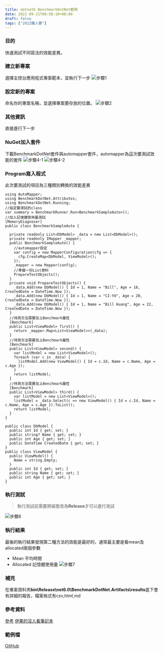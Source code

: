 ```yaml
---
title: dotnet6 BenchmarkDotNet範例
date: 2022-09-21T00:58:10+08:00
draft: false
tags: ["2022鐵人賽"]
---
```

### 目的
快速測試不同寫法的效能差異。


### 建立新專案
選擇主控台應用程式專案範本，並執行下一步
![步驟1](https://user-images.githubusercontent.com/19286751/153220010-7e3ee13e-2a81-4f8f-8b28-2688595c18b2.png)
### 設定新的專案
命名你的專案名稱，並選擇專案要存放的位置。
![步驟2](https://user-images.githubusercontent.com/19286751/153220400-47efdb22-c8cc-4670-80a5-845d3cc7e7b1.png)
### 其他資訊
直接進行下一步
### NuGet加入套件
下載BenchmarkDotNet套件與automapper套件，automapper為這次要測試效能的套件
![步驟4-1](https://user-images.githubusercontent.com/19286751/153220898-2cfa2a2a-9909-4812-bf7c-e3cc1f510bc4.png)
![步驟4-2](https://user-images.githubusercontent.com/19286751/153221310-8dfef6c0-fa33-4c86-85c1-b88f69df4740.png)
### Program寫入程式
此次要測試的項目為三種類別轉換的效能差異
```
using AutoMapper;
using BenchmarkDotNet.Attributes;
using BenchmarkDotNet.Running;
//指定要測試的class
var summary = BenchmarkRunner.Run<BenchmarkSampleAuto>();
//加入記憶體使用量測試
[MemoryDiagnoser]
public class BenchmarkSampleAuto {

  private readonly List<DbModel> _data = new List<DbModel>();
  private readonly IMapper _mapper;
  public BenchmarkSampleAuto() {
    //automapper設定
    var config = new MapperConfiguration(cfg => {
      cfg.CreateMap<DbModel, ViewModel>();
    });
    _mapper = new Mapper(config);
    //準備一份List資料
    PrepareTestObjects();
  }
  private void PrepareTestObjects() {
    _data.Add(new DbModel() { Id = 1, Name = "Bill", Age = 18, CreatedDate = DateTime.Now });
    _data.Add(new DbModel() { Id = 1, Name = "CI-YU", Age = 20, CreatedDate = DateTime.Now });
    _data.Add(new DbModel() { Id = 1, Name = "Bill Huang", Age = 22, CreatedDate = DateTime.Now });
  }
  //待測方法需要加上Benchmark屬性
  [Benchmark]
  public List<ViewModel> first() {
    return _mapper.Map<List<ViewModel>>(_data);
  }
  //待測方法需要加上Benchmark屬性
  [Benchmark]
  public List<ViewModel> second() {
    var listModel = new List<ViewModel>();
    foreach (var c in _data) {
      listModel.Add(new ViewModel() { Id = c.Id, Name = c.Name, Age = c.Age });
    }
    return listModel;
  }
  //待測方法需要加上Benchmark屬性
  [Benchmark]
  public List<ViewModel> third() {
    var listModel = new List<ViewModel>();
    listModel = _data.Select(c => new ViewModel() { Id = c.Id, Name = c.Name, Age = c.Age }).ToList();
    return listModel;
  }
}

public class DbModel {
  public int Id { get; set; }
  public string? Name { get; set; }
  public int Age { get; set; }
  public DateTime CreatedDate { get; set; }
}
public class ViewModel {
  public ViewModel() {
    Name = string.Empty;
  }
  public int Id { get; set; }
  public string Name { get; set; }
  public int Age { get; set; }
}
```
### 執行測試
> 執行測試前需要將組態改為**Release**才可以進行測試

![步驟6](https://user-images.githubusercontent.com/19286751/153224098-f7f62b1d-9242-4e7a-9a7c-d8899c9bb9f9.png)
### 執行結果
最後的執行結果發現第二種方法的效能是最好的，通常最主要是看mean及allocated兩個參數
* Mean 平均時間
* Allocated 記憶體使用量
![步驟7](https://user-images.githubusercontent.com/19286751/153223898-3652c8da-09e0-4d84-b5ea-8e55cc0ca2fc.png)
### 補充
在專案資料夾**bin\Release\net6.0\BenchmarkDotNet.Artifacts\results**底下會有詳細的報告，檔案格式有csv,html,md
### 參考資料
[參考](https://blog.kkbruce.net/2017/01/donot-use-for-use-benchmark-dotnet.html#.YgKM_d9Bz32)
[伊果的沒人看筆記本](https://igouist.github.io/post/2021/06/benchmarkdotnet/)
### 範例檔
[GitHub](https://github.com/CI-YU/2022-ITHelp/tree/main/BenchmarkDotNetExample)